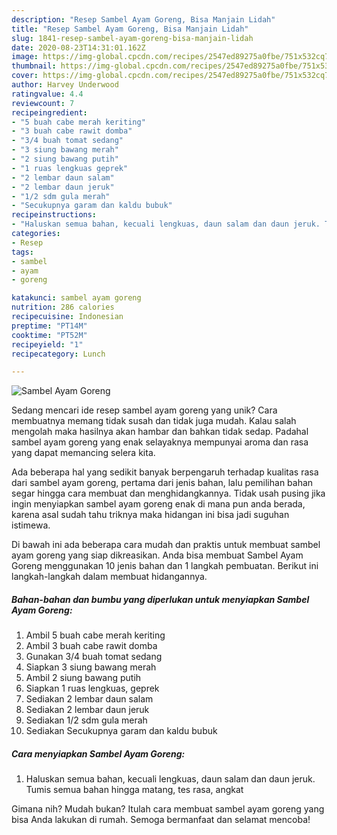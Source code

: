 ```yaml
---
description: "Resep Sambel Ayam Goreng, Bisa Manjain Lidah"
title: "Resep Sambel Ayam Goreng, Bisa Manjain Lidah"
slug: 1841-resep-sambel-ayam-goreng-bisa-manjain-lidah
date: 2020-08-23T14:31:01.162Z
image: https://img-global.cpcdn.com/recipes/2547ed89275a0fbe/751x532cq70/sambel-ayam-goreng-foto-resep-utama.jpg
thumbnail: https://img-global.cpcdn.com/recipes/2547ed89275a0fbe/751x532cq70/sambel-ayam-goreng-foto-resep-utama.jpg
cover: https://img-global.cpcdn.com/recipes/2547ed89275a0fbe/751x532cq70/sambel-ayam-goreng-foto-resep-utama.jpg
author: Harvey Underwood
ratingvalue: 4.4
reviewcount: 7
recipeingredient:
- "5 buah cabe merah keriting"
- "3 buah cabe rawit domba"
- "3/4 buah tomat sedang"
- "3 siung bawang merah"
- "2 siung bawang putih"
- "1 ruas lengkuas geprek"
- "2 lembar daun salam"
- "2 lembar daun jeruk"
- "1/2 sdm gula merah"
- "Secukupnya garam dan kaldu bubuk"
recipeinstructions:
- "Haluskan semua bahan, kecuali lengkuas, daun salam dan daun jeruk. Tumis semua bahan hingga matang, tes rasa, angkat"
categories:
- Resep
tags:
- sambel
- ayam
- goreng

katakunci: sambel ayam goreng 
nutrition: 286 calories
recipecuisine: Indonesian
preptime: "PT14M"
cooktime: "PT52M"
recipeyield: "1"
recipecategory: Lunch

---
```



![Sambel Ayam Goreng](https://img-global.cpcdn.com/recipes/2547ed89275a0fbe/751x532cq70/sambel-ayam-goreng-foto-resep-utama.jpg)

Sedang mencari ide resep sambel ayam goreng yang unik? Cara membuatnya memang tidak susah dan tidak juga mudah. Kalau salah mengolah maka hasilnya akan hambar dan bahkan tidak sedap. Padahal sambel ayam goreng yang enak selayaknya mempunyai aroma dan rasa yang dapat memancing selera kita.



Ada beberapa hal yang sedikit banyak berpengaruh terhadap kualitas rasa dari sambel ayam goreng, pertama dari jenis bahan, lalu pemilihan bahan segar hingga cara membuat dan menghidangkannya. Tidak usah pusing jika ingin menyiapkan sambel ayam goreng enak di mana pun anda berada, karena asal sudah tahu triknya maka hidangan ini bisa jadi suguhan istimewa.


Di bawah ini ada beberapa cara mudah dan praktis untuk membuat sambel ayam goreng yang siap dikreasikan. Anda bisa membuat Sambel Ayam Goreng menggunakan 10 jenis bahan dan 1 langkah pembuatan. Berikut ini langkah-langkah dalam membuat hidangannya.

<!--inarticleads1-->

##### Bahan-bahan dan bumbu yang diperlukan untuk menyiapkan Sambel Ayam Goreng:

1. Ambil 5 buah cabe merah keriting
1. Ambil 3 buah cabe rawit domba
1. Gunakan 3/4 buah tomat sedang
1. Siapkan 3 siung bawang merah
1. Ambil 2 siung bawang putih
1. Siapkan 1 ruas lengkuas, geprek
1. Sediakan 2 lembar daun salam
1. Sediakan 2 lembar daun jeruk
1. Sediakan 1/2 sdm gula merah
1. Sediakan Secukupnya garam dan kaldu bubuk




<!--inarticleads2-->

##### Cara menyiapkan Sambel Ayam Goreng:

1. Haluskan semua bahan, kecuali lengkuas, daun salam dan daun jeruk. Tumis semua bahan hingga matang, tes rasa, angkat




Gimana nih? Mudah bukan? Itulah cara membuat sambel ayam goreng yang bisa Anda lakukan di rumah. Semoga bermanfaat dan selamat mencoba!
